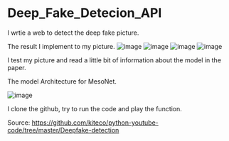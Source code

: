 # Deep_Fake_Detecion_API

I wrtie a web to detect the deep fake picture.

The result I implement to my picture.
![image](https://user-images.githubusercontent.com/76461262/146398620-4ffc01fa-840f-462c-a86c-f1fc023d0d27.png)
![image](https://user-images.githubusercontent.com/76461262/146398647-bcab0819-28b4-4d9d-95c4-78dc3b708cd9.png)
![image](https://user-images.githubusercontent.com/76461262/146398667-78c07941-aee4-4dcc-9b4b-52cfd3f7afc7.png)
![image](https://user-images.githubusercontent.com/76461262/146398681-575fea16-832a-4dce-bce6-4265ef39e804.png)

I test my picture and read a little bit of information about the model in the paper.

The model Architecture for MesoNet.

![image](https://user-images.githubusercontent.com/76461262/141642624-62dc2b40-f635-4f5c-b1ce-dd4b184feacf.png)

I clone the github, try to run the code and play the function.

Source: https://github.com/kiteco/python-youtube-code/tree/master/Deepfake-detection  

